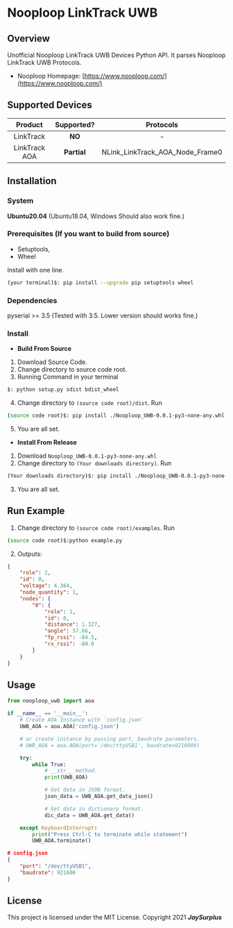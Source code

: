 # **Nooploop LinkTrack UWB**

## **Overview**
Unofficial Nooploop LinkTrack UWB Devices Python API. It parses Nooploop LinkTrack UWB Protocols.
    
* Nooploop Homepage: [https://www.nooploop.com/](https://www.nooploop.com/)

## Supported Devices
| Product | Supported? | Protocols |
| :-----: | :--------: | :-------: |
| LinkTrack |  **NO**  |     -     |
| LinkTrack AOA | **Partial** | NLink_LinkTrack_AOA_Node_Frame0 |

## Installation

### System

**Ubuntu20.04** (Ubuntu18.04, Windows Should also work fine.)

### Prerequisites (If you want to build from source)

* Setuptools,
* Wheel
    
Install with one line.
    
```bash
(your terminal)$: pip install --upgrade pip setuptools wheel
```


### Dependencies

pyserial >= 3.5 (Tested with 3.5. Lower version should works fine.)

### Install
* **Build From Source**

1. Download Source Code.
2. Change directory to source code root.
3. Running Command in your terminal
```bash
$: python setup.py sdist bdist_wheel
```
4. Change directory to `(source code root)/dist`. Run
```bash
(source code root)$: pip install ./Nooploop_UWB-0.0.1-py3-none-any.whl
```
5. You are all set.

* **Install From Release**

1. Download `Nooploop_UWB-0.0.1-py3-none-any.whl`
2. Change directory to `(Your downloads directory)`. Run
```bash
(Your downloads directory)$: pip install ./Nooploop_UWB-0.0.1-py3-none-any.whl
```
3. You are all set.

## Run Example

1. Change directory to `(source code root)/examples`. Run
```bash
(source code root)$:python example.py
```

2. Outputs:

```JSON
{
    "role": 2,
    "id": 0,
    "voltage": 4.364,
    "node_quantity": 1,
    "nodes": {
        "0": {
            "role": 1,
            "id": 0,
            "distance": 1.327,
            "angle": 57.66,
            "fp_rssi": -84.5,
            "rx_rssi": -80.0
        }
    }
}
```


## Usage

```python
from nooploop_uwb import aoa

if __name__ == '__main__':
    # Create AOA Instance with `config.json`
    UWB_AOA = aoa.AOA('config.json')

    # or create instance by passing port, baudrate parameters.
    # UWB_AOA = aoa.AOA(port='/dev/ttyUSB1', baudrate=9216000)

    try:
        while True:
            # __str__ method.
            print(UWB_AOA)

            # Get data in JSON format.
            json_data = UWB_AOA.get_data_json()

            # Get data in dictionary format.
            dic_data = UWB_AOA.get_data()

    except KeyboardInterrupt:
        print("Press Ctrl-C to terminate while statement")
        UWB_AOA.terminate()
```

```JSON
# config.json
{
    "port": "/dev/ttyUSB1",
    "baudrate": 921600  
}
```

## License
This project is licensed under the MIT License. Copyright 2021 ***JaySurplus***